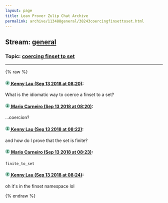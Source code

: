 ```yaml
---
layout: page
title: Lean Prover Zulip Chat Archive 
permalink: archive/113488general/38243coercingfinsettoset.html
---
```


## Stream: [general](index.html)
### Topic: [coercing finset to set](38243coercingfinsettoset.html)

---


{% raw %}
#### [![Click to go to Zulip](../../assets/img/zulip2.png) Kenny Lau (Sep 13 2018 at 08:20)](https://leanprover.zulipchat.com/#narrow/stream/113488-general/topic/coercing%20finset%20to%20set/near/133865074):
What is the idiomatic way to coerce a finset to a set?

#### [![Click to go to Zulip](../../assets/img/zulip2.png) Mario Carneiro (Sep 13 2018 at 08:20)](https://leanprover.zulipchat.com/#narrow/stream/113488-general/topic/coercing%20finset%20to%20set/near/133865121):
...coercion?

#### [![Click to go to Zulip](../../assets/img/zulip2.png) Kenny Lau (Sep 13 2018 at 08:22)](https://leanprover.zulipchat.com/#narrow/stream/113488-general/topic/coercing%20finset%20to%20set/near/133865178):
and how do I prove that the set is finite?

#### [![Click to go to Zulip](../../assets/img/zulip2.png) Mario Carneiro (Sep 13 2018 at 08:23)](https://leanprover.zulipchat.com/#narrow/stream/113488-general/topic/coercing%20finset%20to%20set/near/133865192):
`finite_to_set`

#### [![Click to go to Zulip](../../assets/img/zulip2.png) Kenny Lau (Sep 13 2018 at 08:24)](https://leanprover.zulipchat.com/#narrow/stream/113488-general/topic/coercing%20finset%20to%20set/near/133865244):
oh it's in the finset namespace lol


{% endraw %}
